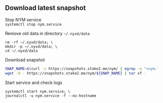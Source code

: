 ## Download latest snapshot  
Stop NYM service  
`systemctl stop nym.service`  

Remove old data in directory `~/.nyxd/data`  
```
rm -rf ~/.nyxd/data; \
mkdir -p ~/.nyxd/data; \
cd ~/.nyxd/data
```

Download snapshot  
```bash
SNAP_NAME=$(curl -s https://snapshots.stake2.me/nym/ | egrep -o ">nym.*tar" | tr -d ">"); \
wget -O - https://snapshots.stake2.me/nym/${SNAP_NAME} | tar xf -
```

Start service and check logs  
```
systemctl start nym.service; \
journalctl -u nym.service -f --no-hostname
```
